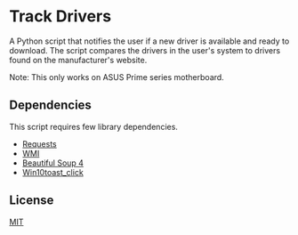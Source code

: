 # Track Drivers

A Python script that notifies the user if a new driver is available and ready to download. The script compares the drivers in the user's system to drivers found on the manufacturer's website.

Note: This only works on ASUS Prime series motherboard.

## Dependencies

This script requires few library dependencies.

- [Requests](https://docs.python-requests.org/en/latest/)
- [WMI](https://pypi.org/project/WMI/)
- [Beautiful Soup 4](https://www.crummy.com/software/BeautifulSoup/bs4/doc/)
- [Win10toast_click](https://pypi.org/project/win10toast-click/)
 
## License
[MIT](https://github.com/fm-donahue/track-drivers/blob/main/LICENSE)
